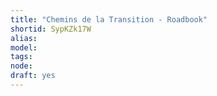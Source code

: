 ```yaml
---
title: "Chemins de la Transition - Roadbook"
shortid: SypKZk17W
alias: 
model: 
tags: 
node: 
draft: yes
--- 
```

 